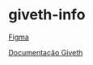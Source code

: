 # giveth-info

[Figma](https://www.figma.com/file/iXpPXf3QoteIOR4Wnjsxi6/Giveth.Info?node-id=2%3A60.)

[Documentação Giveth](https://docs.giveth.io/giveconomy/givbacks/#givbacks-rounds)
